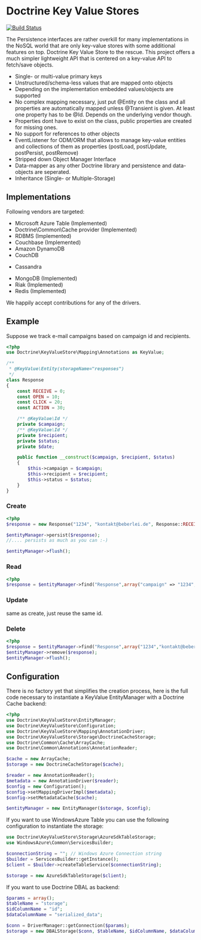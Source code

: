 # Doctrine Key Value Stores

[![Build Status](https://travis-ci.org/doctrine/KeyValueStore.svg?branch=master)](https://travis-ci.org/doctrine/KeyValueStore)

The Persistence interfaces are rather overkill for many implementations in the NoSQL world that are only key-value stores with some additional features on top. Doctrine Key Value Store to the rescue. This project offers a much simpler lightweight API that is centered on a key-value API to fetch/save objects.

* Single- or multi-value primary keys
* Unstructured/schema-less values that are mapped onto objects
* Depending on the implementation embedded values/objects are supported
* No complex mapping necessary, just put @Entity on the class and all properties are automatically mapped unless @Transient is given. At least one property has to be @Id. Depends on the underlying vendor though.
* Properties dont have to exist on the class, public properties are created for missing ones.
* No support for references to other objects
* EventListener for ODM/ORM that allows to manage key-value entities and collections of them as properties (postLoad, postUpdate, postPersist, postRemove)
* Stripped down Object Manager Interface
* Data-mapper as any other Doctrine library and persistence and data-objects are seperated.
* Inheritance (Single- or Multiple-Storage)

## Implementations

Following vendors are targeted:

* Microsoft Azure Table (Implemented)
* Doctrine\Common\Cache provider (Implemented)
* RDBMS (Implemented)
* Couchbase (Implemented)
* Amazon DynamoDB
* CouchDB
- Cassandra
* MongoDB (Implemented)
* Riak (Implemented)
* Redis (Implemented)

We happily accept contributions for any of the drivers.

## Example

Suppose we track e-mail campaigns based on campaign id and recipients.

```php
<?php
use Doctrine\KeyValueStore\Mapping\Annotations as KeyValue;

/**
 * @KeyValue\Entity(storageName="responses")
 */
class Response
{
    const RECEIVE = 0;
    const OPEN = 10;
    const CLICK = 20;
    const ACTION = 30;

    /** @KeyValue\Id */
    private $campaign;
    /** @KeyValue\Id */
    private $recipient;
    private $status;
    private $date;

    public function __construct($campaign, $recipient, $status)
    {
        $this->campaign = $campaign;
        $this->recipient = $recipient;
        $this->status = $status;
    }
}
```

### Create

```php
<?php
$response = new Response("1234", "kontakt@beberlei.de", Response::RECEIVE);

$entityManager->persist($response);
//.... persists as much as you can :-)

$entityManager->flush();
```

### Read

```php
<?php
$response = $entityManager->find("Response",array("campaign" => "1234","recipient" => "kontakt@beberlei.de"));
```

### Update

same as create, just reuse the same id.

### Delete

```php
<?php
$response = $entityManager->find("Response",array("1234","kontakt@beberlei.de"));
$entityManager->remove($response);
$entityManager->flush();
```

## Configuration

There is no factory yet that simplifies the creation process, here is the
full code necessary to instantiate a KeyValue EntityManager with a Doctrine
Cache backend:

```php
<?php
use Doctrine\KeyValueStore\EntityManager;
use Doctrine\KeyValueStore\Configuration;
use Doctrine\KeyValueStore\Mapping\AnnotationDriver;
use Doctrine\KeyValueStore\Storage\DoctrineCacheStorage;
use Doctrine\Common\Cache\ArrayCache;
use Doctrine\Common\Annotations\AnnotationReader;

$cache = new ArrayCache;
$storage = new DoctrineCacheStorage($cache);

$reader = new AnnotationReader();
$metadata = new AnnotationDriver($reader);
$config = new Configuration();
$config->setMappingDriverImpl($metadata);
$config->setMetadataCache($cache);

$entityManager = new EntityManager($storage, $config);
```

If you want to use WindowsAzure Table you can use the following configuration
to instantiate the storage:

```php
use Doctrine\KeyValueStore\Storage\AzureSdkTableStorage;
use WindowsAzure\Common\ServicesBuilder;

$connectionString = ""; // Windows Azure Connection string
$builder = ServicesBuilder::getInstance();
$client = $builder->createTableService($connectionString);

$storage = new AzureSdkTableStorage($client);
```

If you want to use Doctrine DBAL as backend:

```php
$params = array();
$tableName = "storage";
$idColumnName = "id";
$dataColumnName = "serialized_data";

$conn = DriverManager::getConnection($params);
$storage = new DBALStorage($conn, $tableName, $idColumnName, $dataColumnName);
```
